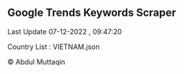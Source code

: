 

## Google Trends Keywords Scraper 
 
Last Update 07-12-2022 , 09:47:20

Country List :
VIETNAM.json



© Abdul Muttaqin 
